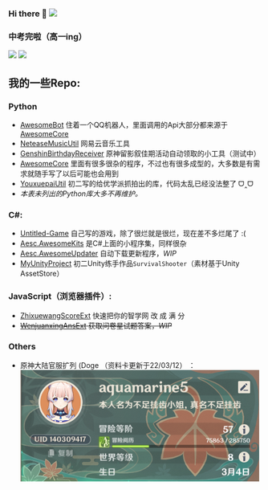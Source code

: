 ### Hi there 👋     ![](https://visitor-badge.glitch.me/badge?page_id=awesomehhhhh)

### 中考完啦（高一ing）<!--（高中疫情封校只封住宿生不封走读生是吧 无语）（又封一周nmsl **Updated on 03/24**）(已经准备好扫墓了 **Updated on 03/31**)-->
![](https://github-readme-stats.vercel.app/api?username=aquamarine5&show_icons=true&icon_color=CE1D2D&text_color=718096&bg_color=ffffff,ffffff,ffffff,ffffff,7FFFD4&count_private=true)
![](https://github-readme-stats-anuraghazra1.vercel.app/api/top-langs/?username=aquamarine5&layout=compact&hide=HLSL,ShaderLab&bg_color=ffffff,ffffff,ffffff,ffffff,7FFFD4&cache_seconds=2888)
## 我的一些Repo: 
### Python
- [AwesomeBot](https://github.com/aquamarine5/AwesomeBot) 住着一个QQ机器人，里面调用的Api大部分都来源于[AwesomeCore](AwesomeCore)
- [NeteaseMusicUtil](https://github.com/aquamarine5/NeteaseMusicUtil) 网易云音乐工具
- [GenshinBirthdayReceiver](https://github.com/aquamarine5/GenshinBirthdayReceiver) 原神留影叙佳期活动自动领取的小工具（测试中）
- [AwesomeCore](https://github.com/aquamarine5/AwesomeCore) 里面有很多很杂的程序，不过也有很多成型的，大多数是有需求就随手写了以后可能也会用到
- [YouxuepaiUtil](https://github.com/aquamarine5/YouxuepaiUtil) 初二写的给优学派抓拍出的库，代码太乱已经没法整了 ᗜ‸ᗜ
- *本表未列出的Python库大多不再维护。*
### C#:
- [Untitled-Game](https://github.com/aquamarine5/Untitled-Game) 自己写的游戏，除了很烂就是很烂，现在差不多烂尾了 :(
- [Aesc.AwesomeKits](https://github.com/aquamarine5/Aesc.AwesomeKits) 是C#上面的小程序集，同样很杂
- [Aesc.AwesomeUpdater](https://github.com/aquamarine5/Aesc.AwesomeUpdater) 自动下载更新程序，*WIP*
- [MyUnityProject](https://github.com/aquamarine5/MyUnityProject) 初二Unity练手作品`SurvivalShooter`（素材基于Unity AssetStore）
### JavaScript（浏览器插件）:
- [ZhixuewangScoreExt](https://github.com/aquamarine5/ZhixuewangScoreExt) 快速把你的智学网 改 成 满 分
- <del>[WenjuanxingAnsExt](https://github.com/aquamarine5/WenjuanxingAnsExt) 获取问卷星试题答案，*WIP*</del>  
### Others
- 原神大陆官服扩列 (Doge （资料卡更新于22/03/12） ：  
![GenshinImpactUserinfo.png](https://github.com/aquamarine5/aquamarine5/blob/main/Genshin_Screenshot_3_12.png)
